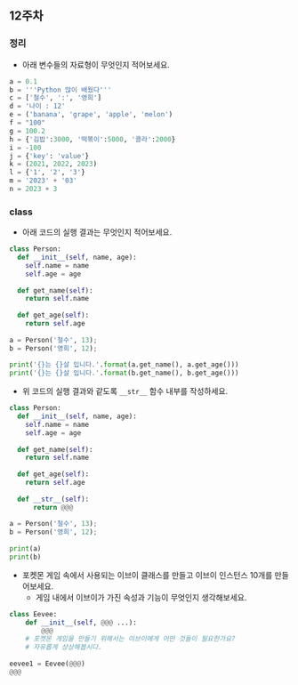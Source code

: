 ## 12주차

### 정리

- 아래 변수들의 자료형이 무엇인지 적어보세요.

```python
a = 0.1
b = '''Python 많이 배웠다'''
c = ['철수', ':', '영희']
d = '나이 : 12'
e = ('banana', 'grape', 'apple', 'melon')
f = "100"
g = 100.2
h = {'김밥':3000, '떡볶이':5000, '콜라':2000}
i = -100
j = {'key': 'value'}
k = (2021, 2022, 2023)
l = {'1', '2', '3'}
m = '2023' + '03'
n = 2023 + 3
```


### class
- 아래 코드의 실행 결과는 무엇인지 적어보세요.

```python
class Person:
  def __init__(self, name, age):
    self.name = name
    self.age = age
  
  def get_name(self):
    return self.name
    
  def get_age(self):
    return self.age
    
a = Person('철수', 13);
b = Person('영희', 12);
 
print('{}는 {}살 입니다.'.format(a.get_name(), a.get_age()))
print('{}는 {}살 입니다.'.format(b.get_name(), b.get_age()))
```


- 위 코드의 실행 결과와 같도록 `__str__` 함수 내부를 작성하세요.

```python
class Person:
  def __init__(self, name, age):
    self.name = name
    self.age = age
  
  def get_name(self):
    return self.name
    
  def get_age(self):
    return self.age
    
  def __str__(self):
      return @@@
    
a = Person('철수', 13);
b = Person('영희', 12);
 
print(a)
print(b)
```


- 포켓몬 게임 속에서 사용되는 이브이 클래스를 만들고 이브이 인스턴스 10개를 만들어보세요.
  - 게임 내에서 이브이가 가진 속성과 기능이 무엇인지 생각해보세요.

```python
class Eevee:
    def __init__(self, @@@ ...):
        @@@
    # 포켓몬 게임을 만들기 위해서는 이브이에게 어떤 것들이 필요한가요? 
    # 자유롭게 상상해봅시다.
    
eevee1 = Eevee(@@@)
@@@
```
